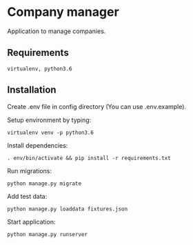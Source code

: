 # Company manager
   
Application to manage companies.

## Requirements
    virtualenv, python3.6


## Installation
  
Create .env file in config directory (You can use .env.example).  

Setup environment by typing:

```virtualenv venv -p python3.6```

Install dependencies:

```. env/bin/activate && pip install -r requirements.txt```

Run migrations:

```python manage.py migrate```

Add test data:

```python manage.py loaddata fixtures.json```

Start application:

```python manage.py runserver```
